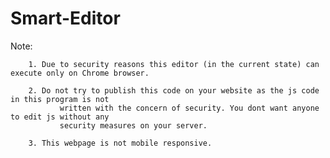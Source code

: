 # Smart-Editor
Note:

		1. Due to security reasons this editor (in the current state) can execute only on Chrome browser.

		2. Do not try to publish this code on your website as the js code in this program is not 
               written with the concern of security. You dont want anyone to edit js without any 
               security measures on your server.

		3. This webpage is not mobile responsive.
